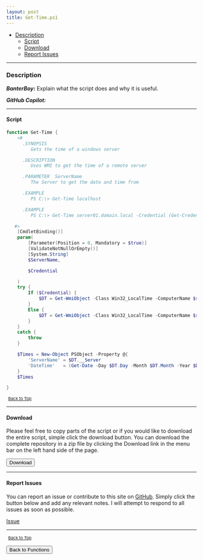 ```yaml
---
layout: post
title: Get-Time.ps1
---
```


- [Description](#description)
  - [Script](#script)
  - [Download](#download)
  - [Report Issues](#report-issues)

---

### Description

**_BanterBoy:_** Explain what the script does and why it is useful.

**_GitHub Copilot:_**

---

#### Script

```powershell
function Get-Time {
    <#
      .SYNOPSIS
         Gets the time of a windows server

      .DESCRIPTION
         Uses WMI to get the time of a remote server

      .PARAMETER  ServerName
         The Server to get the date and time from

      .EXAMPLE
         PS C:\> Get-Time localhost

      .EXAMPLE
         PS C:\> Get-Time server01.domain.local -Credential (Get-Credential)

   #>
    [CmdletBinding()]
    param(
        [Parameter(Position = 0, Mandatory = $true)]
        [ValidateNotNullOrEmpty()]
        [System.String]
        $ServerName,

        $Credential

    )
    try {
        If ($Credential) {
            $DT = Get-WmiObject -Class Win32_LocalTime -ComputerName $servername -Credential $Credential
        }
        Else {
            $DT = Get-WmiObject -Class Win32_LocalTime -ComputerName $servername
        }
    }
    catch {
        throw
    }

    $Times = New-Object PSObject -Property @{
        'ServerName' = $DT.__Server
        'DateTime'   = (Get-Date -Day $DT.Day -Month $DT.Month -Year $DT.Year -Minute $DT.Minute -Hour $DT.Hour -Second $DT.Second)
    }
    $Times

}
```

<span style="font-size:11px;"><a href="#"><i class="fas fa-caret-up" aria-hidden="true" style="color: white; margin-right:5px;"></i>Back to Top</a></span>

---

#### Download

Please feel free to copy parts of the script or if you would like to download the entire script, simple click the download button. You can download the complete repository in a zip file by clicking the Download link in the menu bar on the left hand side of the page.

<button class="btn" type="submit" onclick="window.open('/PowerShell/functions/time/Get-Time.ps1')">
    <i class="fa fa-cloud-download-alt">
    </i>
        Download
</button>

---

#### Report Issues

You can report an issue or contribute to this site on <a href="https://github.com/BanterBoy/scripts-blog/issues">GitHub</a>. Simply click the button below and add any relevant notes. I will attempt to respond to all issues as soon as possible.

<!-- Place this tag where you want the button to render. -->

<a class="github-button" href="https://github.com/BanterBoy/scripts-blog/issues/new?title=Get-Time.ps1&body=There is a problem with this function. Please find details below." data-show-count="true" aria-label="Issue BanterBoy/scripts-blog on GitHub">Issue</a>

---

<span style="font-size:11px;"><a href="#"><i class="fas fa-caret-up" aria-hidden="true" style="color: white; margin-right:5px;"></i>Back to Top</a></span>

<a href="/menu/_pages/functions.html">
    <button class="btn">
        <i class='fas fa-reply'>
        </i>
            Back to Functions
    </button>
</a>

[1]: http://ecotrust-canada.github.io/markdown-toc
[2]: https://github.com/googlearchive/code-prettify
